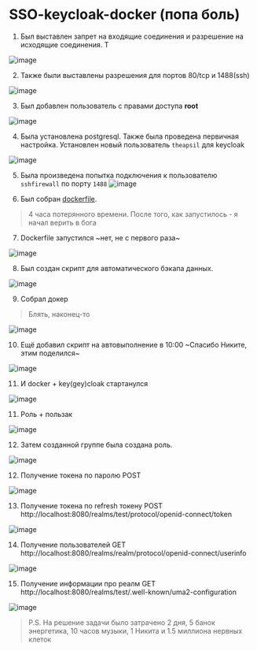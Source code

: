 # SSO-keycloak-docker (попа боль)
1. Был выставлен запрет на входящие соединения и разрешение на исходящие соединения. Т

![image](images/1.jpg)

2. Также были выставлены разрешения для портов 80/tcp и 1488(ssh)

![image](images/2.jpg)

3. Был добавлен пользователь с правами доступа <b>root</b>

![image](images/3.jpg)

4. Была установлена postgresql. Также была проведена первичная настройка. Установлен новый пользователь `theapsil` для keycloak

![image](images/5.jpg)

5. Была произведена попытка подключения к пользователю `sshfirewall` по порту `1488`
![image](images/4.jpg)


6. Был собран [dockerfile](/dockefile).
> 4 часа потерянного времени. После того, как запустилось - я начал верить в бога

7. Dockerfile запустился ~нет, не с первого раза~

![image](images/8.jpg)

8. Был создан скрипт для автоматического бэкапа данных.

![image](images/9.jpg)

9. Собрал докер 
> Блять, наконец-то

![image](images/10.jpg)

10. Ещё добавил скрипт на автовыполнение в 10:00 ~Спасибо Никите, этим поделился~

![image](images/12.jpg)

11. И docker + key(gey)cloak стартанулся

![image](images/11.jpg)

11. Роль + пользак

![image](images/14.jpg)

12. Затем созданной группе была создана роль.

![image](images/13.jpg)

12. Получение токена по паролю POST

![image](images/14.jpg)

13. Получение токена по refresh токену POST http://localhost:8080/realms/test/protocol/openid-connect/token 

![image](images/15.jpg)

14. Получение пользователей GET http://localhost:8080/realms/realm/protocol/openid-connect/userinfo

![image](images/16.jpg)

15. Получение информации про реалм GET http://localhost:8080/realms/test/.well-known/uma2-configuration

![image](images/17.jpg)

>P.S. На решение задачи было затрачено 2 дня, 5 банок энергетика, 10 часов музыки, 1 Никита и 1.5 миллиона нервных клеток
